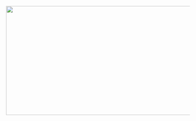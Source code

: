 <div align="center">

<a href="https://github.com/devxb/gitanimals">
<img
  src="https://render.gitanimals.org/farms/sheepyis"
  width="600"
  height="300"
/>
</a>
</div>
